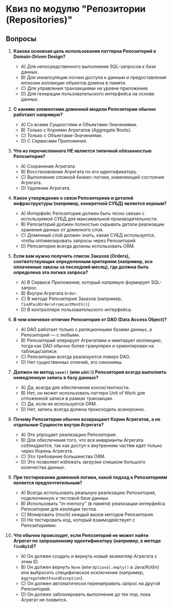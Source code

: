 # Квиз по модулю "Репозитории (Repositories)"

## Вопросы

1.  **Какова основная цель использования паттерна Репозиторий в Domain-Driven Design?**
    *   A) Для непосредственного выполнения SQL-запросов к базе данных.
    *   B) Для инкапсуляции логики доступа к данным и предоставления иллюзии коллекции объектов домена в памяти.
    *   C) Для управления транзакциями на уровне приложения.
    *   D) Для генерации пользовательского интерфейса на основе данных.

2.  **С какими элементами доменной модели Репозитории обычно работают напрямую?**
    *   A) Со всеми Сущностями и Объектами-Значениями.
    *   B) Только с Корнями Агрегатов (Aggregate Roots).
    *   C) Только с Объектами-Значениями.
    *   D) С Сервисами Приложения.

3.  **Что из перечисленного НЕ является типичной обязанностью Репозитория?**
    *   A) Сохранение Агрегата.
    *   B) Восстановление Агрегата по его идентификатору.
    *   C) Выполнение сложной бизнес-логики, изменяющей состояние Агрегата.
    *   D) Удаление Агрегата.

4.  **Какое утверждение о связи Репозиториев и деталей инфраструктуры (например, конкретной СУБД) является верным?**
    *   A) Интерфейс Репозитория должен быть тесно связан с используемой СУБД для максимальной производительности.
    *   B) Репозиторий должен полностью скрывать детали реализации хранения данных от доменного слоя.
    *   C) Доменный слой должен знать, какая СУБД используется, чтобы оптимизировать запросы через Репозиторий.
    *   D) Репозитории всегда должны использовать ORM.

5.  **Если вам нужно получить список Заказов (Orders), соответствующих определенным критериям (например, все оплаченные заказы за последний месяц), где должна быть определена эта логика запроса?**
    *   A) В Сервисе Приложения, который напрямую формирует SQL-запрос.
    *   B) Внутри Агрегата `Order`.
    *   C) В методе Репозитория Заказов (например, `findPaidOrdersFromLastMonth()`).
    *   D) В контроллере пользовательского интерфейса.

6.  **В чем ключевое отличие Репозитория от DAO (Data Access Object)?**
    *   A) DAO работает только с реляционными базами данных, а Репозиторий — с любыми.
    *   B) Репозиторий оперирует Агрегатами и имитирует коллекцию, тогда как DAO обычно более гранулярен и ориентирован на таблицы/записи.
    *   C) Репозитории всегда реализуются поверх DAO.
    *   D) Нет существенных отличий, это синонимы.

7.  **Должен ли метод `save()` (или `add()`) Репозитория всегда выполнять немедленную запись в базу данных?**
    *   A) Да, всегда для обеспечения консистентности.
    *   B) Нет, он может использовать паттерн Unit of Work для отложенной записи в рамках транзакции.
    *   C) Да, если не используется ORM.
    *   D) Нет, запись всегда должна происходить асинхронно.

8.  **Почему Репозитории обычно возвращают Корни Агрегатов, а не отдельные Сущности внутри Агрегата?**
    *   A) Это упрощает реализацию Репозитория.
    *   B) Для обеспечения того, что все инварианты Агрегата соблюдаются, так как доступ к внутренним частям идет только через Корень Агрегата.
    *   C) Это требование большинства ORM.
    *   D) Это позволяет избежать загрузки слишком большого количества данных.

9.  **При тестировании доменной логики, какой подход к Репозиториям является предпочтительным?**
    *   A) Всегда использовать реальную реализацию Репозитория, подключенную к тестовой базе данных.
    *   B) Использовать "in-memory" (в памяти) реализации интерфейса Репозитория для изоляции тестов.
    *   C) Мокировать (mock) каждый вызов методов Репозитория.
    *   D) Не тестировать код, который взаимодействует с Репозиториями.

10. **Что обычно происходит, если Репозиторий не может найти Агрегат по запрошенному идентификатору (например, в методе `findById`)?**
    *   A) Он должен создать и вернуть новый экземпляр Агрегата с этим ID.
    *   B) Он должен вернуть `None` (или `Optional.empty()` в Java/Kotlin) или выбросить специфическое исключение (например, `AggregateNotFoundException`).
    *   C) Он должен автоматически перенаправить запрос на другой Репозиторий.
    *   D) Он должен заблокировать выполнение до тех пор, пока Агрегат не появится.
